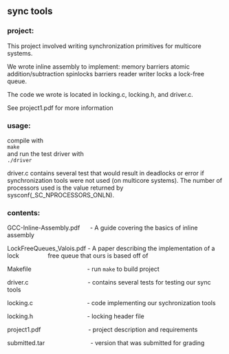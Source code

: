 ## sync tools

### project:

This project involved writing synchronization primitives for multicore systems.

We wrote inline assembly to implement:
	memory barriers
        atomic addition/subtraction
        spinlocks
        barriers
        reader writer locks
        a lock-free queue. 

The code we wrote is located in locking.c, locking.h, and driver.c. 

See project1.pdf for more information
  
### usage:

compile with  
`make`  
and run the test driver with  
`./driver`  
  
driver.c contains several test that would result in deadlocks or error if
synchronization tools were not used (on multicore systems). The number of
processors used is the value returned by sysconf(_SC_NPROCESSORS_ONLN).
  
### contents:

GCC-Inline-Assembly.pdf&nbsp; &nbsp; &nbsp; - A guide covering the basics of inline assembly

LockFreeQueues_Valois.pdf&nbsp;- A paper describing the implementation of a lock
&nbsp; &nbsp; &nbsp; &nbsp; &nbsp; &nbsp; &nbsp; &nbsp; free queue that ours is based off of

Makefile &nbsp; &nbsp; &nbsp; &nbsp; &nbsp; &nbsp; &nbsp; &nbsp; &nbsp; &nbsp; &nbsp; &nbsp; &nbsp; &nbsp; &nbsp; &nbsp; - run `make` to build project

driver.c &nbsp; &nbsp; &nbsp; &nbsp; &nbsp; &nbsp; &nbsp; &nbsp; &nbsp; &nbsp; &nbsp; &nbsp; &nbsp; &nbsp; &nbsp; &nbsp; &nbsp; - contains several tests for testing our sync tools

locking.c &nbsp; &nbsp; &nbsp; &nbsp; &nbsp; &nbsp; &nbsp; &nbsp; &nbsp; &nbsp; &nbsp; &nbsp; &nbsp; &nbsp; &nbsp; &nbsp;- code implementing our sychronization tools

locking.h &nbsp; &nbsp; &nbsp; &nbsp; &nbsp; &nbsp; &nbsp; &nbsp; &nbsp; &nbsp; &nbsp; &nbsp; &nbsp; &nbsp; &nbsp; &nbsp;- locking header file

project1.pdf &nbsp; &nbsp; &nbsp; &nbsp; &nbsp; &nbsp; &nbsp; &nbsp; &nbsp; &nbsp; &nbsp; &nbsp; &nbsp; &nbsp;- project description and requirements

submitted.tar &nbsp; &nbsp; &nbsp; &nbsp; &nbsp; &nbsp; &nbsp; &nbsp; &nbsp; &nbsp; &nbsp; &nbsp; &nbsp; - version that was submitted for grading

